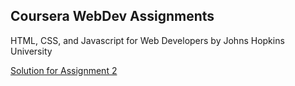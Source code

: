 ## Coursera WebDev Assignments

HTML, CSS, and Javascript for Web Developers
by Johns Hopkins University

[Solution for Assignment 2](https://rheimbach.github.io/webdev/module2-solution/index.html)
